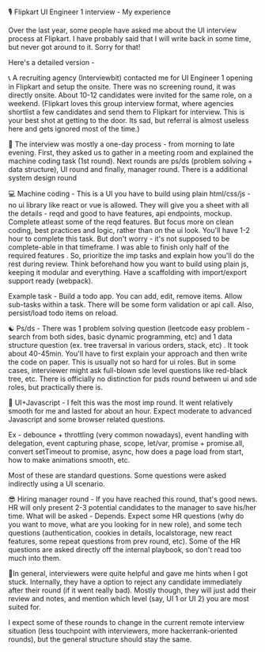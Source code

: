 🎙️ Flipkart UI Engineer 1 interview - My experience

Over the last year, some people have asked me about the UI interview process at Flipkart. I have probably said that I will write back in some time, but never got around to it. Sorry for that! 

Here's a detailed version -

📞  A recruiting agency (Interviewbit) contacted me for UI Engineer 1 opening in Flipkart and setup the onsite. There was no screening round, it was directly onsite. About 10-12 candidates were invited for the same role, on a weekend. 
(Flipkart loves this group interview format, where agencies shortlist a few candidates and send them to Flipkart for interview. This is your best shot at getting to the door. Its sad, but referral is almost useless here and gets ignored most of the time.) 

📅  The interview was mostly a one-day process - from morning to late evening. First, they asked us to gather in a meeting room and explained the machine coding task (1st round). Next rounds are ps/ds (problem solving + data structure), UI round and finally, manager round. There is a additional system design round 

💻 Machine coding - This is a UI you have to build using plain html/css/js - no ui library like react or vue is allowed. They will give you a sheet with all the details - reqd and good to have features, api endpoints, mockup. Complete atleast some of the reqd features. But focus more on clean coding, best practices and logic, rather than on the ui look. You'll have 1-2 hour to complete this task. But don't worry - it's not supposed to be complete-able in that timeframe. I was able to finish only half of the required features . So, prioritize the imp tasks and explain how you'll do the rest during review. 
Think beforehand how you want to build using plain js, keeping it modular and everything. Have a scaffolding with import/export support ready (webpack).

Example task - Build a todo app. You can add, edit, remove items. Allow sub-tasks within a task. There will be some form validation or api call. Also, persist/load todo items on reload. 

☯️ Ps/ds - There was 1 problem solving question (leetcode easy problem - search from both sides, basic dynamic programming, etc) and 1 data structure question (ex. tree traversal in various orders, stack, etc) . It took about 40-45min. You'll have to first explain your approach and then write the code on paper. 
This is usually not so hard for ui roles. But in some cases, interviewer might ask full-blown sde level questions like red-black tree, etc. There is officially no distinction for psds round between ui and sde roles, but practically there is.

🔶 UI+Javascript - I felt this was the most imp round. It went relatively smooth for me and lasted for about an hour. Expect moderate to advanced Javascript and some browser related questions.

Ex - debounce + throttling (very common nowadays), event handling with delegation, event capturing phase, scope, let/var, promise + promise.all, convert setTimeout to promise, async, how does a page load from start, how to make animations smooth, etc.

Most of these are standard questions. Some questions were asked indirectly using a UI scenario.  

😎 Hiring manager round - If you have reached this round, that's good news. HR will only present 2-3 potential candidates to the manager to save his/her time. 
What will be asked - Depends. Expect some HR questions (why do you want to move, what are you looking for in new role), and some tech questions (authentication, cookies in details, localstorage, new react features, some repeat questions from prev round, etc). Some of the HR questions are asked directly off the internal playbook, so don't read too much into them. 

🧶In general, interviewers were quite helpful and gave me hints when I got stuck. Internally, they have a option to reject any candidate immediately after their round (if it went really bad). Mostly though, they will just add their review and notes, and mention which level (say, UI 1 or UI 2) you are most suited for. 

I expect some of these rounds to change in the current remote interview situation (less touchpoint with interviewers, more hackerrank-oriented rounds), but the general structure should stay the same.
<!--stackedit_data:
eyJoaXN0b3J5IjpbLTIwMjkxNzg3MjYsMjAzODUwOTAxOSwxMT
c3NDI1MTIxLC0xMzAxNTMyODkwLC05NzA4MDIxNTQsMTY0MDQz
MjU4NF19
-->